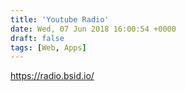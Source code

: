```yaml
---
title: 'Youtube Radio'
date: Wed, 07 Jun 2018 16:00:54 +0000
draft: false
tags: [Web, Apps]
---
```


https://radio.bsid.io/

